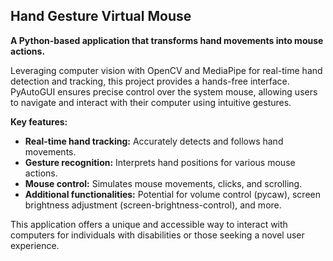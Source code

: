 ## Hand Gesture Virtual Mouse

**A Python-based application that transforms hand movements into mouse actions.**

Leveraging computer vision with OpenCV and MediaPipe for real-time hand detection and tracking, this project provides a hands-free interface. PyAutoGUI ensures precise control over the system mouse, allowing users to navigate and interact with their computer using intuitive gestures. 

**Key features:**

* **Real-time hand tracking:** Accurately detects and follows hand movements.
* **Gesture recognition:** Interprets hand positions for various mouse actions.
* **Mouse control:** Simulates mouse movements, clicks, and scrolling.
* **Additional functionalities:** Potential for volume control (pycaw), screen brightness adjustment (screen-brightness-control), and more.

This application offers a unique and accessible way to interact with computers for individuals with disabilities or those seeking a novel user experience. 
